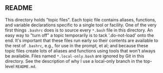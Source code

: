 ## README

This directory holds "topic files".  Each topic file contains aliases, functions, and variable declarations specific to a single tool or facility.  One of the very first things `.bashrc` does is to source every `*.bash` file in this directory.  An easy way to "turn off" a topic temporarily is to tack '.do-not-load' onto the end.  It's important that these files run early so their contents are available to the rest of `.bashrc`, e.g., for use in the prompt, et al; and because these topic files create lots of aliases and functions using tools that won't always be available.  Files named `*.local-only.bash` are ignored by Git in this directory.  See the description of why I use a local-only branch in the top-level `README.md`.
